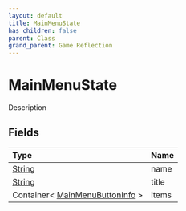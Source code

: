 ```yaml
---
layout: default
title: MainMenuState
has_children: false
parent: Class
grand_parent: Game Reflection
---
```

# MainMenuState
Description 

## Fields

| Type | Name |
|:----------|:--------------|
| [String](/riftbreaker-wiki/docs/game-reflection/components/string/) | name |
| [String](/riftbreaker-wiki/docs/game-reflection/components/string/) | title |
| Container< [MainMenuButtonInfo](/riftbreaker-wiki/docs/game-reflection/classes/main_menu_button_info/) > | items |

